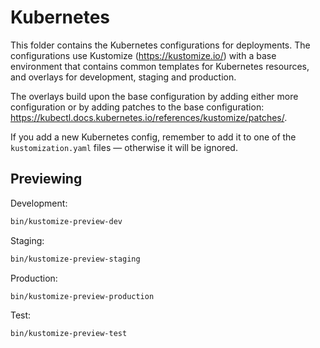 # Kubernetes

This folder contains the Kubernetes configurations for deployments. The configurations use Kustomize (https://kustomize.io/) with a base environment that contains common templates for Kubernetes resources, and overlays for development, staging and production.

The overlays build upon the base configuration by adding either more configuration or by adding patches to the base configuration: https://kubectl.docs.kubernetes.io/references/kustomize/patches/.

If you add a new Kubernetes config, remember to add it to one of the `kustomization.yaml` files — otherwise it will be ignored.

## Previewing

Development:

```bash
bin/kustomize-preview-dev
```

Staging:

```bash
bin/kustomize-preview-staging
```

Production:

```bash
bin/kustomize-preview-production
```

Test:
```bash
bin/kustomize-preview-test
```

